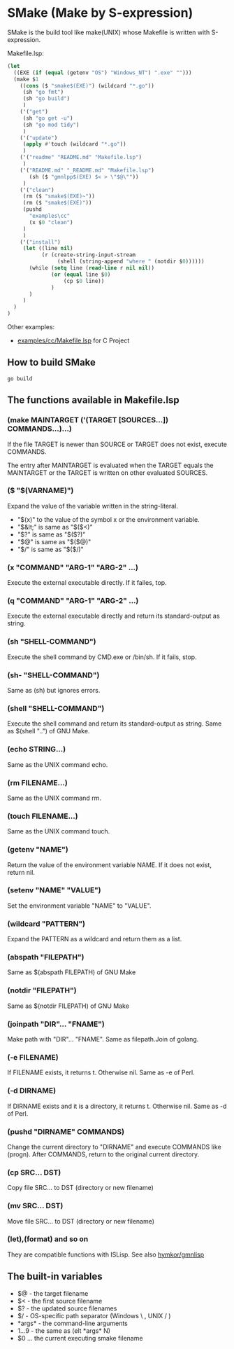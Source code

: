 SMake (Make by S-expression)
============================

SMake is the build tool like make(UNIX) whose Makefile is written with S-expression.

Makefile.lsp:

```lisp
(let
  ((EXE (if (equal (getenv "OS") "Windows_NT") ".exe" "")))
  (make $1
    ((cons ($ "smake$(EXE)") (wildcard "*.go"))
     (sh "go fmt")
     (sh "go build")
     )
    ('("get")
     (sh "go get -u")
     (sh "go mod tidy")
     )
    ('("update")
     (apply #'touch (wildcard "*.go"))
     )
    ('("readme" "README.md" "Makefile.lsp")
     )
    ('("README.md" "_README.md" "Makefile.lsp")
       (sh ($ "gmnlpp$(EXE) $< > \"$@\""))
     )
    ('("clean")
     (rm ($ "smake$(EXE)~"))
     (rm ($ "smake$(EXE)"))
     (pushd
       "examples\cc"
       (x $0 "clean")
     )
     )
    ('("install")
     (let ((line nil)
           (r (create-string-input-stream
                (shell (string-append "where " (notdir $0))))))
       (while (setq line (read-line r nil nil))
              (or (equal line $0)
                  (cp $0 line))
              )
       )
     )
  )
)
```

Other examples:

- [examples/cc/Makefile.lsp](https://github.com/hymkor/smake/blob/master/examples/cc/Makefile.lsp) for C Project

## How to build SMake

```
go build
```

## The functions available in Makefile.lsp

### (make MAINTARGET ('(TARGET [SOURCES...]) COMMANDS...)...)

If the file TARGET is newer than SOURCE or TARGET does not exist, execute COMMANDS.

The entry after MAINTARGET is evaluated when the TARGET equals the MAINTARGET
or the TARGET is written on other evaluated SOURCES.

### ($ "$(VARNAME)")

Expand the value of the variable written in the string-literal.

- "$(x)" to the value of the symbol x or the environment variable.
- "$&lt;" is same as "$($&lt;)"
- "$?" is same as "$($?)"
- "$@" is same as "$($@)"
- "$/" is same as "$($/)"

### (x "COMMAND" "ARG-1" "ARG-2" ...)

Execute the external executable directly. If it failes, top.

### (q "COMMAND" "ARG-1" "ARG-2" ...)

Execute the external executable directly and return its standard-output as string.

### (sh "SHELL-COMMAND")

Execute the shell command by CMD.exe or /bin/sh. If it fails, stop.

### (sh- "SHELL-COMMAND")

Same as (sh) but ignores errors.

### (shell "SHELL-COMMAND")

Execute the shell command and return its standard-output as string.
Same as $(shell "..") of GNU Make.

### (echo STRING...)

Same as the UNIX command echo.

### (rm FILENAME...)

Same as the UNIX command rm.

### (touch FILENAME...)

Same as the UNIX command touch.

### (getenv "NAME")

Return the value of the environment variable NAME. If it does not exist, return nil.

### (setenv "NAME" "VALUE")

Set the environment variable "NAME" to "VALUE".

### (wildcard "PATTERN")

Expand the PATTERN as a wildcard and return them as a list.

### (abspath "FILEPATH")

Same as $(abspath FILEPATH) of GNU Make

### (notdir "FILEPATH")

Same as $(notdir FILEPATH) of GNU Make

### (joinpath "DIR"... "FNAME")

Make path with "DIR"... "FNAME".
Same as filepath.Join of golang.

### (-e FILENAME)

If FILENAME exists, it returns t. Otherwise nil.
Same as -e of Perl.

### (-d DIRNAME)

If DIRNAME exists and it is a directory, it returns t. Otherwise nil.
Same as -d of Perl.

### (pushd "DIRNAME" COMMANDS)

Change the current directory to "DIRNAME" and execute COMMANDS like (progn).
After COMMANDS, return to the original current directory.

### (cp SRC... DST)

Copy file SRC... to DST (directory or new filename)

### (mv SRC... DST)

Move file SRC... to DST (directory or new filename)

### (let),(format) and so on

They are compatible functions with ISLisp. See also [hymkor/gmnlisp](https://github.com/hymkor/gmnlisp)

## The built-in variables

- $@ - the target filename
- $&lt; - the first source filename
- $? - the updated source filenames
- $/ - OS-specific path separator (Windows \ , UNIX / )
- \*args\* - the command-line arguments
- $1...$9 - the same as (elt \*args\* N)
- $0 ... the current executing smake filename
